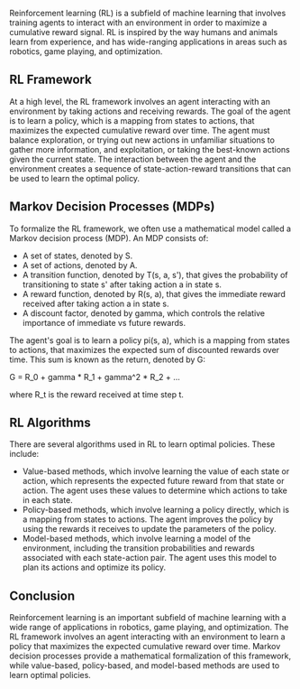 
Reinforcement learning (RL) is a subfield of machine learning that involves training agents to interact with an environment in order to maximize a cumulative reward signal. RL is inspired by the way humans and animals learn from experience, and has wide-ranging applications in areas such as robotics, game playing, and optimization.

RL Framework
------------

At a high level, the RL framework involves an agent interacting with an environment by taking actions and receiving rewards. The goal of the agent is to learn a policy, which is a mapping from states to actions, that maximizes the expected cumulative reward over time. The agent must balance exploration, or trying out new actions in unfamiliar situations to gather more information, and exploitation, or taking the best-known actions given the current state. The interaction between the agent and the environment creates a sequence of state-action-reward transitions that can be used to learn the optimal policy.

Markov Decision Processes (MDPs)
--------------------------------

To formalize the RL framework, we often use a mathematical model called a Markov decision process (MDP). An MDP consists of:

* A set of states, denoted by S.
* A set of actions, denoted by A.
* A transition function, denoted by T(s, a, s'), that gives the probability of transitioning to state s' after taking action a in state s.
* A reward function, denoted by R(s, a), that gives the immediate reward received after taking action a in state s.
* A discount factor, denoted by gamma, which controls the relative importance of immediate vs future rewards.

The agent's goal is to learn a policy pi(s, a), which is a mapping from states to actions, that maximizes the expected sum of discounted rewards over time. This sum is known as the return, denoted by G:

G = R_0 + gamma \* R_1 + gamma\^2 \* R_2 + ...

where R_t is the reward received at time step t.

RL Algorithms
-------------

There are several algorithms used in RL to learn optimal policies. These include:

* Value-based methods, which involve learning the value of each state or action, which represents the expected future reward from that state or action. The agent uses these values to determine which actions to take in each state.
* Policy-based methods, which involve learning a policy directly, which is a mapping from states to actions. The agent improves the policy by using the rewards it receives to update the parameters of the policy.
* Model-based methods, which involve learning a model of the environment, including the transition probabilities and rewards associated with each state-action pair. The agent uses this model to plan its actions and optimize its policy.

Conclusion
----------

Reinforcement learning is an important subfield of machine learning with a wide range of applications in robotics, game playing, and optimization. The RL framework involves an agent interacting with an environment to learn a policy that maximizes the expected cumulative reward over time. Markov decision processes provide a mathematical formalization of this framework, while value-based, policy-based, and model-based methods are used to learn optimal policies.
